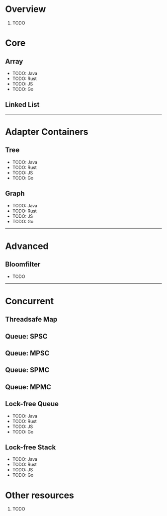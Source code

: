 # Overview
1. TODO


# Core

## Array
- TODO: Java
- TODO: Rust
- TODO: JS
- TODO: Go

## Linked List


--------
# Adapter Containers

## Tree
- TODO: Java
- TODO: Rust
- TODO: JS
- TODO: Go


## Graph
- TODO: Java
- TODO: Rust
- TODO: JS
- TODO: Go


--------
# Advanced

## Bloomfilter
- TODO


--------
# Concurrent

## Threadsafe Map

## Queue: SPSC

## Queue: MPSC

## Queue: SPMC

## Queue: MPMC


## Lock-free Queue
- TODO: Java
- TODO: Rust
- TODO: JS
- TODO: Go


## Lock-free Stack
- TODO: Java
- TODO: Rust
- TODO: JS
- TODO: Go


# Other resources
1. TODO
